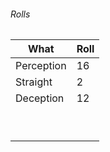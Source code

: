 
###### Rolls
| What       | Roll |
| ---------- | ---- |
| Perception | 16   |
| Straight   | 2    |
| Deception  | 12   |
|            |      |
|            |      |
|            |      |
|            |      |
|            |      |
|            |      |
|            |      |
|            |      |
|            |      |
